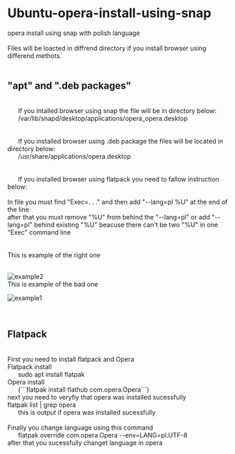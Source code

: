 <h1> Ubuntu-opera-install-using-snap </h1>
opera install using snap with polish language
<br>
<br>
Files will be loacted in diffrend directory if you install browser using differend methots.
<br>
<br>
<h2> "apt" and ".deb packages" </h2>
<br>
&nbsp;&nbsp;&nbsp;&nbsp;&nbsp; If you intalled browser using snap the file will be in directory below:
<br>
&nbsp;&nbsp;&nbsp;&nbsp;&nbsp; /var/lib/snapd/desktop/applications/opera_opera.desktop
<br>
<br>
<br>
&nbsp;&nbsp;&nbsp;&nbsp;&nbsp; If you installed browser using .deb package the files will be located in directory below:
<br>
&nbsp;&nbsp;&nbsp;&nbsp;&nbsp; /usr/share/applications/opera.desktop
<br>
<br>
<br>
&nbsp;&nbsp;&nbsp;&nbsp;&nbsp; If you installed browser using flatpack you need to fallow instruction below:
<br>
<br>
In file you must find "Exec=. . ." and then add "--lang=pl %U" at the end of the line
<br>
after that you must remove "%U" from behind the "--lang=pl" or add "--lang=pl" behind existing "%U" beacuse there can't be two "%U" in one "Exec" command line
<br>
<br>
<br>
This is example of the right one
<br>
<br>

![example2](https://user-images.githubusercontent.com/98317764/232561334-ca5efd9e-aaf8-40a1-a727-e78fac82dce8.PNG)
<br>
This is example of the bad one
<br>

![example1](https://user-images.githubusercontent.com/98317764/232560992-fc811ad9-02e0-4837-b504-36afcc2e4dcc.PNG)
<!--[opera pl language snap](https://user-images.githubusercontent.com/98317764/231872780-7ba352c1-e6dc-41f7-a5bc-cb6737f0e5db.PNG)-->
<br>
<h2> Flatpack </h2>
<br>
First you need to install flatpack and Opera
<br>
Flatpack install
<br>
&nbsp;&nbsp;&nbsp;&nbsp;&nbsp; sudo apt install flatpak
<br>
Opera install
<br>
&nbsp;&nbsp;&nbsp;&nbsp;&nbsp; (```flatpak install flathub com.opera.Opera```)
<br>
next you need to veryfiy that opera was installed sucessfully
<br>
flatpak list | grep opera
<br>
&nbsp;&nbsp;&nbsp;&nbsp;&nbsp; this is output if opera was installed sucessfully
<br>
<br>
Finally you change language using this command
<br>
&nbsp;&nbsp;&nbsp;&nbsp;&nbsp; flatpak override com.opera.Opera --env=LANG=pl.UTF-8
<br>
after that you sucessfully changet language in opera
